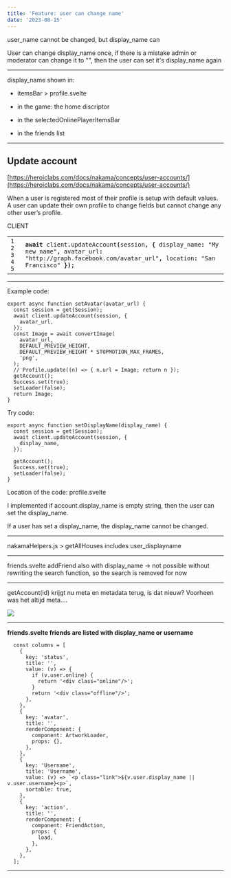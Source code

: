 ```yaml
---
title: 'Feature: user can change name'
date: '2023-08-15'
---
```


user_name cannot be changed, but display_name can

User can change display_name once, if there is a mistake admin or moderator can change it to "", then the user can set it's display_name again

---

display_name shown in:

- itemsBar > profile.svelte

- in the game: the home discriptor

- in the selectedOnlinePlayerItemsBar

- in the friends list

---

## Update account

[https://heroiclabs.com/docs/nakama/concepts/user-accounts/](https://heroiclabs.com/docs/nakama/concepts/user-accounts/)

When a user is registered most of their profile is setup with default values. A user can update their own profile to change fields but cannot change any other user’s profile.

CLIENT

<table><tbody><tr><td><code>1 2 3 4 5</code></td><td><code><strong>await</strong> client<strong>.</strong>updateAccount<strong>(</strong>session<strong>,</strong> <strong>{</strong> display_name<strong>:</strong> "My new name"<strong>,</strong> avatar_url<strong>:</strong> "http://graph.facebook.com/avatar_url"<strong>,</strong> location<strong>:</strong> "San Francisco" <strong>});</strong></code></td></tr></tbody></table>

---

Example code:

```
export async function setAvatar(avatar_url) {
  const session = get(Session);
  await client.updateAccount(session, {
    avatar_url,
  });
  const Image = await convertImage(
    avatar_url,
    DEFAULT_PREVIEW_HEIGHT,
    DEFAULT_PREVIEW_HEIGHT * STOPMOTION_MAX_FRAMES,
    'png',
  );
  // Profile.update((n) => { n.url = Image; return n });
  getAccount();
  Success.set(true);
  setLoader(false);
  return Image;
}
```

Try code:

```
export async function setDisplayName(display_name) {
  const session = get(Session);
  await client.updateAccount(session, {
    display_name,
  });

  getAccount();
  Success.set(true);
  setLoader(false);
}
```

Location of the code: profile.svelte

I implemented if account.display_name is empty string, then the user can set the display_name.

If a user has set a display_name, the display_name cannot be changed.

---

nakamaHelpers.js > getAllHouses includes user_displayname

---

friends.svelte addFriend also with display_name -> not possible without rewriting the search function, so the search is removed for now

---

getAccount(id) krijgt nu meta en metadata terug, is dat nieuw? Voorheen was het altijd meta....

![](https://artworlddev.maartenvanderglas.com/wp-content/uploads/2023/08/Screenshot-from-2023-08-28-14-52-49.png)

---

**friends.svelte friends are listed with display_name or username**

```
  const columns = [
    {
      key: 'status',
      title: '',
      value: (v) => {
        if (v.user.online) {
          return '<div class="online"/>';
        }
        return '<div class="offline"/>';
      },
    },
    {
      key: 'avatar',
      title: '',
      renderComponent: {
        component: ArtworkLoader,
        props: {},
      },
    },
    {
      key: 'Username',
      title: 'Username',
      value: (v) => `<p class="link">${v.user.display_name || v.user.username}<p>`,
      sortable: true,
    },
    {
      key: 'action',
      title: '',
      renderComponent: {
        component: FriendAction,
        props: {
          load,
        },
      },
    },
  ];
```

---
